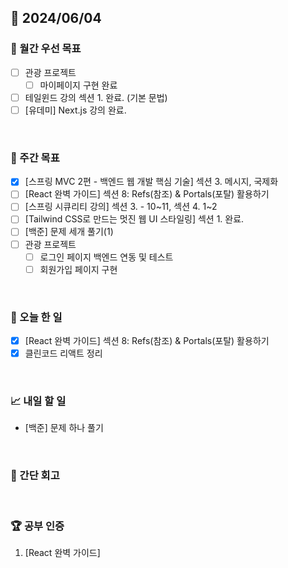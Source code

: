 ## 📅 2024/06/04

### 🚀 월간 우선 목표

- [ ] 관광 프로젝트
  - [ ] 마이페이지 구현 완료
- [ ] 테일윈드 강의 섹션 1. 완료. (기본 문법)
- [ ] [유데미] Next.js 강의 완료.

<br />

### 👏 주간 목표

- [x] [스프링 MVC 2편 - 백엔드 웹 개발 핵심 기술] 섹션 3. 메시지, 국제화
- [ ] [React 완벽 가이드] 섹션 8: Refs(참조) & Portals(포탈) 활용하기
- [ ] [스프링 시큐리티 강의] 섹션 3. - 10~11, 섹션 4. 1~2
- [ ] [Tailwind CSS로 만드는 멋진 웹 UI 스타일링] 섹션 1. 완료.
- [ ] [백준] 문제 세개 풀기(1)
- [ ] 관광 프로젝트
  - [ ] 로그인 페이지 백엔드 연동 및 테스트
  - [ ] 회원가입 페이지 구현

<br />

### 💯 오늘 한 일

- [x] [React 완벽 가이드] 섹션 8: Refs(참조) & Portals(포탈) 활용하기
- [x] 클린코드 리액트 정리

<br />

### 📈 내일 할 일

- [백준] 문제 하나 풀기

<br />

### 🤔 간단 회고

<br />

### 🏆 공부 인증

1. [React 완벽 가이드]
